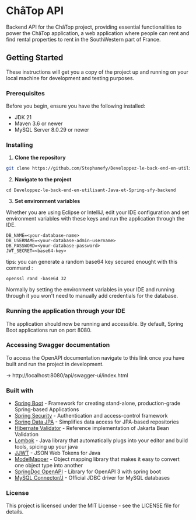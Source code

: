 # ChâTop API
Backend API for the ChâTop project, providing essential functionalities to power the ChâTop application, a web application where people can rent and find rental properties to rent in the SouthWestern part of France.

## Getting Started
These instructions will get you a copy of the project up and running on your local machine for development and testing purposes.

### Prerequisites

Before you begin, ensure you have the following installed:
- JDK 21
- Maven 3.6 or newer
- MySQL Server 8.0.29 or newer

### Installing

1. **Clone the repository**

```bash
git clone https://github.com/Stephanefy/Developpez-le-back-end-en-utilisant-Java-et-Spring-sfy-backend.git
```

2. **Navigate to the project**
```
cd Developpez-le-back-end-en-utilisant-Java-et-Spring-sfy-backend
```
3. **Set environment variables**

Whether you are using Eclipse or IntelliJ, edit your IDE configuration and set environment variables with these keys and run the application through the IDE.
```
DB_NAME=<your-database-name>
DB_USERNAME=<your-database-admin-username>
DB_PASSWORD=<your-database-password>
JWT_SECRET=<base64-key>
```
tips: you can generate a random base64 key secured enought with this command :
```
openssl rand -base64 32
```

Normally by setting the environment variables in your IDE and running through it you won't need to manually add credentials for the database.
    


### Running the application through your IDE


The application should now be running and accessible. By default, Spring Boot applications run on port 8080.


### Accessing Swagger documentation

To access the OpenAPI documentation navigate to this link once you have built and run the project in development.

-> http://localhost:8080/api/swagger-ui/index.html

### Built with

- [Spring Boot](https://spring.io/projects/spring-boot) - Framework for creating stand-alone, production-grade Spring-based Applications
- [Spring Security](https://spring.io/projects/spring-security) - Authentication and access-control framework
- [Spring Data JPA](https://spring.io/projects/spring-data-jpa) - Simplifies data access for JPA-based repositories
- [Hibernate Validator](https://hibernate.org/validator/) - Reference implementation of Jakarta Bean Validation
- [Lombok](https://projectlombok.org/) - Java library that automatically plugs into your editor and build tools, spicing up your java
- [JJWT](https://github.com/jwtk/jjwt) - JSON Web Tokens for Java
- [ModelMapper](http://modelmapper.org/) - Object mapping library that makes it easy to convert one object type into another
- [SpringDoc OpenAPI](https://springdoc.org/) - Library for OpenAPI 3 with spring boot
- [MySQL Connector/J](https://dev.mysql.com/downloads/connector/j/) - Official JDBC driver for MySQL databases

### License

This project is licensed under the MIT License - see the LICENSE file for details.

